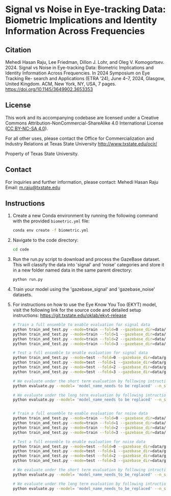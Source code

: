 # Signal vs Noise in Eye-tracking Data: Biometric Implications and Identity Information Across Frequencies

## Citation
Mehedi Hasan Raju, Lee Friedman, Dillon J. Lohr, and Oleg V. Komogortsev.
2024. Signal vs Noise in Eye-tracking Data: Biometric Implications and Identity Information Across Frequencies. In 2024 Symposium on Eye Tracking Re-
search and Applications (ETRA ’24), June 4–7, 2024, Glasgow, United Kingdom. ACM, New York, NY, USA, 7 pages. 
https://doi.org/10.1145/3649902.3653353


## License
This work and its accompanying codebase are licensed under a Creative Commons Attribution-NonCommercial-ShareAlike 4.0 International License ([CC BY-NC-SA 4.0](https://creativecommons.org/licenses/by-nc-sa/4.0/)).

For all other uses, please contact the Office for Commercialization and Industry Relations at Texas State University http://www.txstate.edu/ocir/

Property of Texas State University.

## Contact
For inquiries and further information, please contact:
Mehedi Hasan Raju  
Email: [m.raju@txstate.edu](mailto:m.raju@txstate.edu)

## Instructions

1. Create a new Conda environment by running the following command with the provided `biometric.yml` file:
    ```bash
    conda env create -f biometric.yml
    ```

2. Navigate to the code directory:

    ```bash
    cd code
    ```

3. Run the run.py script to download and process the GazeBase dataset. This will classify the data into 'signal' and 'noise' categories and store it in a new folder named data in the same parent directory:

    ```bash
    python run.py
    ```

4. Train your model using the 'gazebase_signal' and 'gazebase_noise' datasets.

5. For instructions on how to use the Eye Know You Too (EKYT) model, visit the following link for the source code and detailed setup instructions: https://git.txstate.edu/oklab/ekyt-release

    ```bash
    # Train a full ensemble to enable evaluation for signal data
    python train_and_test.py --mode=train --fold=0 --gazebase_dir=data/gazebase_signal  --batch_classes=8 --batch_samples=8 --map_at_r
    python train_and_test.py --mode=train --fold=1 --gazebase_dir=data/gazebase_signal  --batch_classes=8 --batch_samples=8 --map_at_r
    python train_and_test.py --mode=train --fold=2 --gazebase_dir=data/gazebase_signal  --batch_classes=8 --batch_samples=8 --map_at_r
    python train_and_test.py --mode=train --fold=3 --gazebase_dir=data/gazebase_signal  --batch_classes=8 --batch_samples=8 --map_at_r

    # Test a full ensemble to enable evaluation for signal data
    python train_and_test.py --mode=test --fold=0 --gazebase_dir=data/gazebase_signal  --batch_classes=8 --batch_samples=8 --map_at_r
    python train_and_test.py --mode=test --fold=1 --gazebase_dir=data/gazebase_signal  --batch_classes=8 --batch_samples=8 --map_at_r
    python train_and_test.py --mode=test --fold=2 --gazebase_dir=data/gazebase_signal  --batch_classes=8 --batch_samples=8 --map_at_r
    python train_and_test.py --mode=test --fold=3 --gazebase_dir=data/gazebase_signal  --batch_classes=8 --batch_samples=8 --map_at_r

    # We evaluate under the short term evaluation by following intruction.
    python evaluate.py --model= 'model_name_needs to be replaced' --n_seq=12 --round=1 --bootstrap

    # We evaluate under the long term evaluation by following intruction.
    python evaluate.py --model= 'model_name_needs to be replaced' --n_seq=12 --round=6 --bootstrap


    # Train a full ensemble to enable evaluation for noise data
    python train_and_test.py --mode=train --fold=0 --gazebase_dir=data/gazebase_noise  --batch_classes=8 --batch_samples=8 --map_at_r
    python train_and_test.py --mode=train --fold=1 --gazebase_dir=data/gazebase_noise  --batch_classes=8 --batch_samples=8 --map_at_r
    python train_and_test.py --mode=train --fold=2 --gazebase_dir=data/gazebase_noise  --batch_classes=8 --batch_samples=8 --map_at_r
    python train_and_test.py --mode=train --fold=3 --gazebase_dir=data/gazebase_noise  --batch_classes=8 --batch_samples=8 --map_at_r

    # Test a full ensemble to enable evaluation for noise data
    python train_and_test.py --mode=test --fold=0 --gazebase_dir=data/gazebase_noise  --batch_classes=8 --batch_samples=8 --map_at_r
    python train_and_test.py --mode=test --fold=1 --gazebase_dir=data/gazebase_noise  --batch_classes=8 --batch_samples=8 --map_at_r
    python train_and_test.py --mode=test --fold=2 --gazebase_dir=data/gazebase_noise  --batch_classes=8 --batch_samples=8 --map_at_r
    python train_and_test.py --mode=test --fold=3 --gazebase_dir=data/gazebase_noise  --batch_classes=8 --batch_samples=8 --map_at_r

    # We evaluate under the short term evaluation by following intruction.
    python evaluate.py --model= 'model_name_needs_to_be_replaced' --n_seq=12 --round=1 --bootstrap

    # We evaluate under the long term evaluation by following intruction.
    python evaluate.py --model= 'model_name_needs_to_be_replaced' --n_seq=12 --round=6 --bootstrap
    ```
